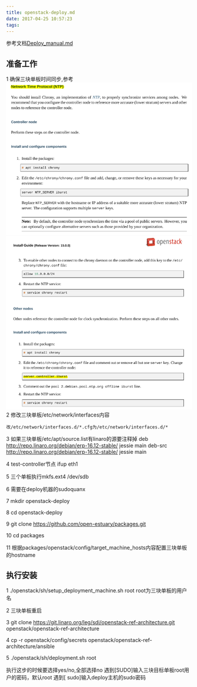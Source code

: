 ```yaml
---
title: openstack-deploy.md
date: 2017-04-25 10:57:23
tags:
---
```

参考文档[Deploy_manual.md](https://github.com/open-estuary/packages/blob/master/openstack/doc/Deploy_manual.md)

## 准备工作
1 确保三块单板时间同步,参考
![NTP.png](./images/NTP.png)
![NTP1.png](./images/NTP1.png)
2 修改三块单板/etc/network/interfaces内容
```
改/etc/network/interfaces.d/*.cfg为/etc/network/interfaces.d/*
```
3 如果三块单板/etc/apt/source.list有linaro的源要注释掉
deb http://repo.linaro.org/debian/erp-16.12-stable/ jessie main
deb-src http://repo.linaro.org/debian/erp-16.12-stable/ jessie main

4 test-controller节点 ifup eth1

5 三个单板执行mkfs.ext4 /dev/sdb

6 需要在deploy机器的sudoquanx

7 mkdir openstack-deploy

8 cd openstack-deploy

9 git clone https://github.com/open-estuary/packages.git

10 cd packages

11 根据packages/openstack/config/target_machine_hosts内容配置三块单板的hostname

## 执行安装 

1 ./openstack/sh/setup_deployment_machine.sh root
root为三块单板的用户名

2 三块单板重启

3 git clone https://git.linaro.org/leg/sdi/openstack-ref-architecture.git openstack/openstack-ref-architecture

4 cp -r openstack/config/secrets openstack/openstack-ref-architecture/ansible

5 ./openstack/sh/deployment.sh	root

执行这步的时候要选择yes/no,全部选择no
遇到[SUDO]输入三块目标单板root用户的密码，默认root
遇到[<username> sudo]输入deploy主机的sudo密码






